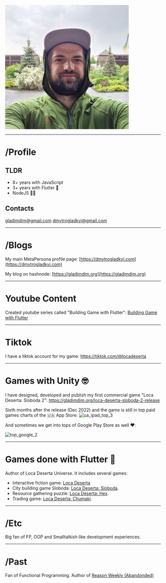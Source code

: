 [![images/avatar_green.jpg](images/avatar_green.jpg)](https://dmytrogladkyi.com)

---
# /Profile

## TLDR
- 8+ years with JavaScript
- 3+ years with Flutter 💙
- NodeJS 💪🏻

## Contacts
gladimdim@gmail.com
dmytrogladkyi@gmail.com

---

# /Blogs

My main MetaPersona profile page: [https://dmytrogladkyi.com](https://dmytrogladkyi.com)

My blog on hashnode: [https://gladimdim.org](https://gladimdim.org)

--- 

# Youtube Content
Created youtube series called "Building Game with Flutter": [Building Game with Flutter](https://www.youtube.com/watch?v=bJV_XcQcmIg&list=PLFLb_LwRwa-vx3UtBo4FAsoBlXgQl_Wse)

--- 

# Tiktok 

I have a tiktok account for my game: https://tiktok.com/@locadeserta

---

# Games with Unity 🤓

I have designed, developed and publish my first commercial game "Loca Deserta: Sloboda 2":
https://gladimdim.org/loca-deserta-sloboda-2-release

Sixth months after the release (Dec 2022) and the game is still in top paid games charts of the 🇺🇦 App Store:
![ua_ipad_top_3](https://user-images.githubusercontent.com/448179/235074639-855e4461-1b84-4a44-9b2e-42bf2549fd95.png)

And sometimes we get into tops of Google Play Store as well ❤️:

![top_google_2](https://user-images.githubusercontent.com/448179/235074784-58dcc103-de4f-40bb-ba7b-ccf2775f31a1.png)


---

# Games done with Flutter 💙

Author of Loca Deserta Universe. It includes several games:

- Interactive fiction game: [Loca Deserta](https://locadeserta.com/interactive/index_en)
- City building game Sloboda: [Loca Deserta: Sloboda](https://locadeserta.com/citybuilding/index_en).
- Resource gathering puzzle: [Loca Deserta: Hex](https://locadeserta.com/locadesertahex/index_en).
- Trading game: [Loca Deserta: Chumaki](https://locadeserta.com/locadesertachumaki/index_en).

---

# /Etc
Big fan of FP, OOP and Smalltalkish like development experiences.

---

# /Past
Fan of Functional Programming. Author of [Reason Weekly (Abandonded)](https://github.com/gladimdim/reasonmlonline)


